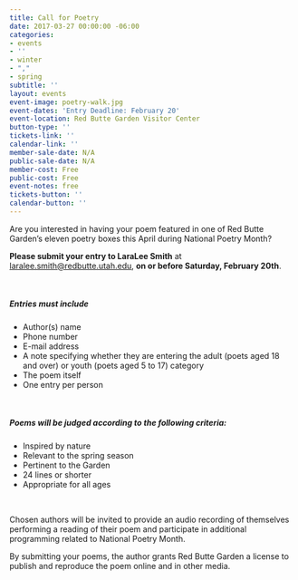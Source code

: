 ```yaml
---
title: Call for Poetry
date: 2017-03-27 00:00:00 -06:00
categories:
- events
- ''
- winter
- ","
- spring
subtitle: ''
layout: events
event-image: poetry-walk.jpg
event-dates: 'Entry Deadline: February 20'
event-location: Red Butte Garden Visitor Center
button-type: ''
tickets-link: ''
calendar-link: ''
member-sale-date: N/A
public-sale-date: N/A
member-cost: Free
public-cost: Free
event-notes: free
tickets-button: ''
calendar-button: ''
---
```


<p>Are you interested in having your poem featured in one of Red Butte Garden’s eleven poetry boxes this April during National Poetry Month?</p>

<p><strong>Please submit your entry to LaraLee Smith</strong> at <a href="mailto:laralee.smith@redbutte.utah.edu">laralee.smith@redbutte.utah.edu</a>, <strong>on or before Saturday, February 20th</strong>.</p>

<br />

<h5 class="green">Entries must include</h5>
 
<ul>
	<li>Author(s) name</li>
	<li>Phone number</li>
	<li>E-mail address</li>
	<li>A note specifying whether they are entering the adult (poets aged 18 and over) or youth (poets aged 5 to 17) category</li>
	<li>The poem itself</li>
	<li><span class="red">One entry per person</span></li>
</ul>

<br />

<h5 class="green">Poems will be judged according to the following criteria:</h5>

<ul>
	<li>Inspired by nature</li>
	<li>Relevant to the spring season</li>
	<li>Pertinent to the Garden</li>
	<li>24 lines or shorter</li>
	<li>Appropriate for all ages</li>
</ul>

<br />

<p>Chosen authors will be invited to provide an audio recording of themselves performing a reading of their poem and participate in additional programming related to National Poetry Month.</p>

<p>By submitting your poems, the author grants Red Butte Garden a license to publish and reproduce the poem online and in other media.</p>